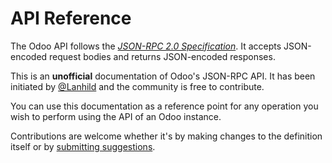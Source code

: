 # API Reference

The Odoo API follows the [*JSON-RPC 2.0 Specification*](https://www.jsonrpc.org/specification). It accepts JSON-encoded request bodies and returns JSON-encoded responses.

This is an **unofficial** documentation of Odoo's JSON-RPC API. It has been initiated by [@Lanhild](https://github.com/Lanhild) and the community is free to contribute.

You can use this documentation as a reference point for any operation you wish to perform using the API of an Odoo instance.

Contributions are welcome whether it's by making changes to the definition itself or by [submitting suggestions](https://github.com/Lanhild/odoo-api-docs).
